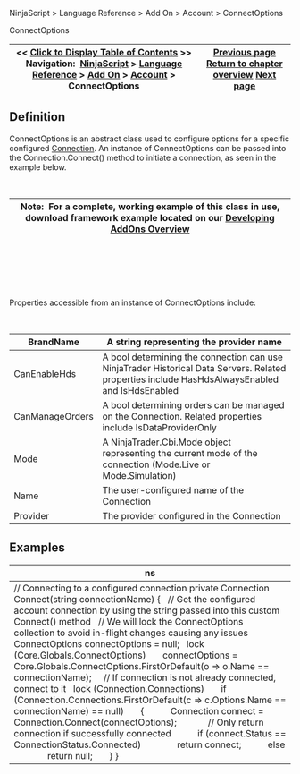 ﻿


NinjaScript \> Language Reference \> Add On \> Account \> ConnectOptions






















ConnectOptions







| \<\< [Click to Display Table of Contents](connectoptions.md) \>\> **Navigation:**     [NinjaScript](ninjascript.md) \> [Language Reference](language_reference_wip.md) \> [Add On](add_on.md) \> [Account](account_class.md) \> ConnectOptions | [Previous page](connection.md) [Return to chapter overview](account_class.md) [Next page](createorder.md) |
| --- | --- |











## Definition


ConnectOptions is an abstract class used to configure options for a specific configured [Connection](connection.md). An instance of ConnectOptions can be passed into the Connection.Connect() method to initiate a connection, as seen in the example below.


 




| Note:  For a complete, working example of this class in use, download framework example located on our [Developing AddOns Overview](developing_add_ons.md) |
| --- |



 


 


 


Properties accessible from an instance of ConnectOptions include:


 




| BrandName | A string representing the provider name |
| --- | --- |
| CanEnableHds | A bool determining the connection can use NinjaTrader Historical Data Servers. Related properties include HasHdsAlwaysEnabled and IsHdsEnabled |
| CanManageOrders | A bool determining orders can be managed on the Connection. Related properties include IsDataProviderOnly |
| Mode | A NinjaTrader.Cbi.Mode object representing the current mode of the connection (Mode.Live or Mode.Simulation) |
| Name | The user\-configured name of the Connection |
| Provider | The provider configured in the Connection |



## 


## Examples




| ns |
| --- |
| // Connecting to a configured connection private Connection Connect(string connectionName) {    // Get the configured account connection by using the string passed into this custom Connect() method    // We will lock the ConnectOptions collection to avoid in\-flight changes causing any issues    ConnectOptions connectOptions \= null;    lock (Core.Globals.ConnectOptions)        connectOptions \= Core.Globals.ConnectOptions.FirstOrDefault(o \=\> o.Name \=\= connectionName);      // If connection is not already connected, connect to it    lock (Connection.Connections)        if (Connection.Connections.FirstOrDefault(c \=\> c.Options.Name \=\= connectionName) \=\= null)        {            Connection connect \= Connection.Connect(connectOptions);              // Only return connection if successfully connected            if (connect.Status \=\= ConnectionStatus.Connected)                return connect;            else                return null;        } } |









